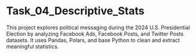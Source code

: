# Task_04_Descriptive_Stats

This project explores political messaging during the 2024 U.S. Presidential Election by analyzing Facebook Ads, Facebook Posts, and Twitter Posts datasets. It uses Pandas, Polars, and base Python to clean and extract meaningful statistics.

